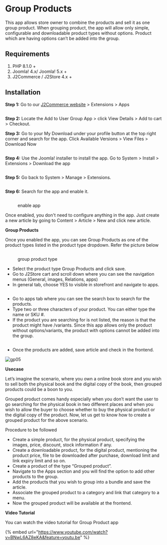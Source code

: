 # Group Products

This app allows store owner to combine the products and sell it as one group product. When grouping product, the app will allow only simple, configurable and downloadable product types without options. Product which are having options can’t be added into the group.

## Requirements <a href="#requirements" id="requirements"></a>

1. PHP 8.1.0 +
2. Joomla! 4.x/ Joomla! 5.x +
3. J2Commerce / J2Store 4.x +

## Installation <a href="#installation" id="installation"></a>

**Step 1:** Go to our [J2Commerce website](https://www.j2commerce.com/) > Extensions > Apps

<figure><img src="../.gitbook/assets/grouped-product-1.webp" alt=""><figcaption></figcaption></figure>

**Step 2:** Locate the Add to User Group App > click View Details > Add to cart > Checkout.&#x20;

**Step 3:** Go to your My Download under your profile button at the top right corner and search for the app. Click Available Versions > View Files > Download Now

<figure><img src="../.gitbook/assets/grouped-product-2.webp" alt=""><figcaption></figcaption></figure>

**Step 4:** Use the Joomla! installer to install the app. Go to System > Install > Extensions > Download the app

<figure><img src="../.gitbook/assets/user-group-3 (3).webp" alt=""><figcaption></figcaption></figure>

**Step 5:** Go back to System > Manage > Extensions.

<figure><img src="../.gitbook/assets/user-group-5 (3).webp" alt=""><figcaption></figcaption></figure>

**Step 6:** Search for the app and enable it.

<figure><img src="../.gitbook/assets/grouped-product-3.webp" alt=""><figcaption><p>enable app</p></figcaption></figure>

Once enabled, you don't need to configure anything in the app. Just create a new article by going to Content > Article > New and click new article.

**Group Products**

Once you enabled the app, you can see Group Products as one of the product types listed in the product type dropdown. Refer the picture below

<figure><img src="../.gitbook/assets/grouped-product-4.webp" alt=""><figcaption><p>group product type</p></figcaption></figure>

* Select the product type Group Products and click save.
* Go to J2Store cart and scroll down where you can see the navigation menus (General, images, Relations, apps)
* In general tab, choose YES to visible in storefront and navigate to apps.

<figure><img src="../.gitbook/assets/grouped-product-4 (1).webp" alt=""><figcaption></figcaption></figure>

* Go to apps tab where you can see the search box to search for the products.
* Type two or three characters of your product. You can either type the name or SKU #.
* If the product you are searching for is not listed, the reason is that the product might have /variants. Since this app allows only the product without options/variants, the product with options cannot be added into the group.

<figure><img src="../.gitbook/assets/grouped-product-6.webp" alt=""><figcaption></figcaption></figure>

* Once the products are added, save article and check in the frontend.

![gp05](https://raw.githubusercontent.com/j2store/doc-images/master/apps/groupproduct_05.png)

**Usecase**

Let’s imagine the scenario, where you own a online book store and you wish to sell both the physical book and the digital copy of the book, then grouped products could be a boon to you.

Grouped product comes handy especially when you don’t want the user to go searching for the physical book in two different places and when you wish to allow the buyer to choose whether to buy the physical product or the digital copy of the product. Now, let us get to know how to create a grouped product for the above scenario.

Procedure to be followed

* Create a simple product, for the physical product, specifying the images, price, discount, stock information if any.
* Create a downloadable product, for the digital product, mentioning the product price, file to be downloaded after purchase, download limit and link expiry limit and so on.
* Create a product of the type “Grouped product”.
* Navigate to the Apps section and you will find the option to add other products to the group.
* Add the products that you wish to group into a bundle and save the article.
* Associate the grouped product to a category and link that category to a menu.
* Now the grouped product will be available at the frontend.

**Video Tutorial**

You can watch the video tutorial for Group Product app

{% embed url="https://www.youtube.com/watch?v=BNwL6AZ8eKA&feature=youtu.be" %}
